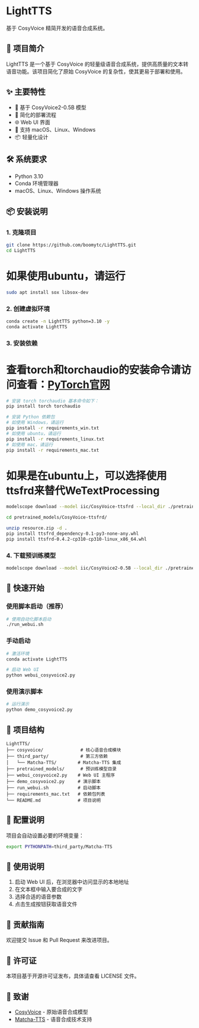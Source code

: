 # LightTTS

基于 CosyVoice 精简开发的语音合成系统。

## 📖 项目简介

LightTTS 是一个基于 CosyVoice 的轻量级语音合成系统，提供高质量的文本转语音功能。该项目简化了原始 CosyVoice 的复杂性，使其更易于部署和使用。

## ✨ 主要特性

- 🎯 基于 CosyVoice2-0.5B 模型
- 🚀 简化的部署流程
- 🌐 Web UI 界面
- 🔧 支持 macOS、Linux、Windows
- 📦 轻量化设计

## 🛠️ 系统要求

- Python 3.10
- Conda 环境管理器
- macOS、Linux、Windows 操作系统

## 📦 安装说明

### 1. 克隆项目

```bash
git clone https://github.com/boomytc/LightTTS.git
cd LightTTS
```

# 如果使用ubuntu，请运行
```bash
sudo apt install sox libsox-dev
```

### 2. 创建虚拟环境

```bash
conda create -n LightTTS python=3.10 -y
conda activate LightTTS
```

### 3. 安装依赖

# 查看torch和torchaudio的安装命令请访问查看：[PyTorch官网](https://pytorch.org/get-started/locally/)
```bash
# 安装 torch torchaudio 基本命令如下：
pip install torch torchaudio

# 安装 Python 依赖包
# 如使用 Windows，请运行
pip install -r requirements_win.txt
# 如使用 ubuntu，请运行
pip install -r requirements_linux.txt
# 如使用 mac，请运行
pip install -r requirements_mac.txt
```

# 如果是在ubuntu上，可以选择使用ttsfrd来替代WeTextProcessing
```bash
modelscope download --model iic/CosyVoice-ttsfrd --local_dir ./pretrained_models/CosyVoice-ttsfrd

cd pretrained_models/CosyVoice-ttsfrd/

unzip resource.zip -d .
pip install ttsfrd_dependency-0.1-py3-none-any.whl
pip install ttsfrd-0.4.2-cp310-cp310-linux_x86_64.whl
```

### 4. 下载预训练模型

```bash
modelscope download --model iic/CosyVoice2-0.5B --local_dir ./pretrained_models/CosyVoice2-0.5B
```

## 🚀 快速开始

### 使用脚本启动（推荐）

```bash
# 使用自动化脚本启动
./run_webui.sh
```

### 手动启动

```bash
# 激活环境
conda activate LightTTS

# 启动 Web UI
python webui_cosyvoice2.py
```

### 使用演示脚本

```bash
# 运行演示
python demo_cosyvoice2.py
```

## 📁 项目结构

```
LightTTS/
├── cosyvoice/              # 核心语音合成模块
├── third_party/            # 第三方依赖
│   └── Matcha-TTS/        # Matcha-TTS 集成
├── pretrained_models/      # 预训练模型目录
├── webui_cosyvoice2.py    # Web UI 主程序
├── demo_cosyvoice2.py     # 演示脚本
├── run_webui.sh           # 启动脚本
├── requirements_mac.txt   # 依赖包列表
└── README.md              # 项目说明
```

## 🔧 配置说明

项目会自动设置必要的环境变量：

```bash
export PYTHONPATH=third_party/Matcha-TTS
```

## 📝 使用说明

1. 启动 Web UI 后，在浏览器中访问显示的本地地址
2. 在文本框中输入要合成的文字
3. 选择合适的语音参数
4. 点击生成按钮获取语音文件

## 🤝 贡献指南

欢迎提交 Issue 和 Pull Request 来改进项目。

## 📄 许可证

本项目基于开源许可证发布，具体请查看 LICENSE 文件。

## 🙏 致谢

- [CosyVoice](https://github.com/FunAudioLLM/CosyVoice) - 原始语音合成模型
- [Matcha-TTS](https://github.com/shivammehta25/Matcha-TTS) - 语音合成技术支持